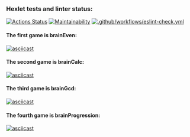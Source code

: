### Hexlet tests and linter status:

[![Actions Status](https://github.com/zhanybekzh/frontend-project-lvl1/workflows/hexlet-check/badge.svg)](https://github.com/zhanybekzh/frontend-project-lvl1/actions)
[![Maintainability](https://api.codeclimate.com/v1/badges/a99a88d28ad37a79dbf6/maintainability)](https://codeclimate.com/github/zhanybekzh/frontend-project-lvl1)
[![.github/workflows/eslint-check.yml](https://github.com/zhanybekzh/frontend-project-lvl1/actions/workflows/eslint-check.yml/badge.svg?event=push)](https://github.com/zhanybekzh/frontend-project-lvl1/actions/workflows/eslint-check.yml)
#### The first game is brainEven:
[![asciicast](https://asciinema.org/a/1tziRBVbntZVFbK0ofYZcEysW.svg)](https://asciinema.org/a/1tziRBVbntZVFbK0ofYZcEysW)
#### The second game is brainCalc:
[![asciicast](https://asciinema.org/a/DCg8eDqq8mHRD88PYWFcmV5fQ.svg)](https://asciinema.org/a/DCg8eDqq8mHRD88PYWFcmV5fQ)
#### The third game is brainGcd:
[![asciicast](https://asciinema.org/a/noitK7tqBC7ril1kRho1GzT8n.svg)](https://asciinema.org/a/noitK7tqBC7ril1kRho1GzT8n)
#### The fourth game is brainProgression:
[![asciicast](https://asciinema.org/a/JE2tSXqH79OQOlGKZFj1fOc7c.svg)](https://asciinema.org/a/JE2tSXqH79OQOlGKZFj1fOc7c)
